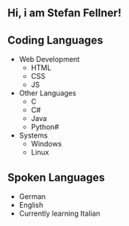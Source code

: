 ## Hi, i am Stefan Fellner!

## Coding Languages
- Web Development
  - HTML
  - CSS
  - JS
- Other Languages
  - C
  - C#
  - Java
  - Python#
- Systems
  - Windows
  - Linux

## Spoken Languages
- German
- English
- Currently learning Italian

<!---
FellSt220132/FellSt220132 is a ✨ special ✨ repository because its `README.md` (this file) appears on your GitHub profile.
You can click the Preview link to take a look at your changes.
--->
